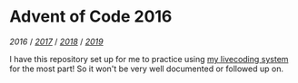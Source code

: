 Advent of Code 2016
===================

*2016* / *[2017][]* / *[2018][]* / *[2019][]*

[2017]: https://github.com/mstksg/advent-of-code-2017
[2018]: https://github.com/mstksg/advent-of-code-2018
[2019]: https://github.com/mstksg/advent-of-code-2019

I have this repository set up for me to practice using [my livecoding
system][dev] for the most part!  So it won't be very well documented or
followed up on.

[dev]: https://github.com/mstksg/advent-of-code-dev



